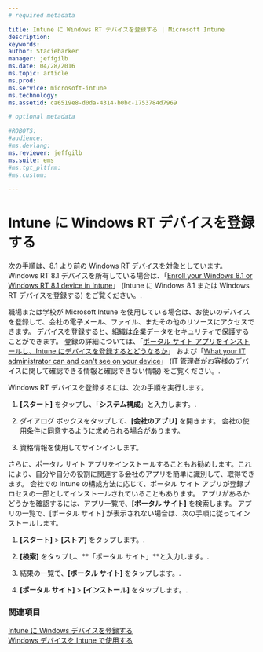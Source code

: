 ```yaml
---
# required metadata

title: Intune に Windows RT デバイスを登録する | Microsoft Intune
description:
keywords:
author: Staciebarker
manager: jeffgilb
ms.date: 04/28/2016
ms.topic: article
ms.prod:
ms.service: microsoft-intune
ms.technology:
ms.assetid: ca6519e8-d0da-4314-b0bc-1753784d7969

# optional metadata

#ROBOTS:
#audience:
#ms.devlang:
ms.reviewer: jeffgilb
ms.suite: ems
#ms.tgt_pltfrm:
#ms.custom:

---
```



# Intune に Windows RT デバイスを登録する

次の手順は、8.1 より前の Windows RT デバイスを対象としています。 Windows RT 8.1 デバイスを所有している場合は、「[Enroll your Windows 8.1 or Windows RT 8.1 device in Intune](enroll-your-w81-or-rt81-windows.md)」 (Intune に Windows 8.1 または Windows RT デバイスを登録する) をご覧ください。.

職場または学校が Microsoft Intune を使用している場合は、お使いのデバイスを登録して、会社の電子メール、ファイル、またその他のリソースにアクセスできます。 デバイスを登録すると、組織は企業データをセキュリティで保護することができます。 登録の詳細については、「[ポータル サイト アプリをインストールし、Intune にデバイスを登録するとどうなるか](what-happens-if-you-install-the-company-portal-app-and-enroll-your-device-in-intune-windows.md)」 および「[What your IT administrator can and can't see on your device](what-can-your-it-administrator-see-when-you-enroll-your-device-in-intune-windows.md)」 (IT 管理者がお客様のデバイスに関して確認できる情報と確認できない情報) をご覧ください。.


Windows RT デバイスを登録するには、次の手順を実行します。

1.  **[スタート]** をタップし、「**システム構成**」と入力します。.

2.  ダイアログ ボックスをタップして、**[会社のアプリ]** を開きます。 会社の使用条件に同意するように求められる場合があります。

3.  資格情報を使用してサインインします。

さらに、ポータル サイト アプリをインストールすることもお勧めします。これにより、自分や自分の役割に関連する会社のアプリを簡単に識別して、取得できます。 会社での Intune の構成方法に応じて、ポータル サイト アプリが登録プロセスの一部としてインストールされていることもあります。 アプリがあるかどうかを確認するには、アプリ一覧で、**[ポータル サイト]** を検索します。 アプリの一覧で、[ポータル サイト] が表示されない場合は、次の手順に従ってインストールします。

1.  **[スタート]**  &gt;  **[ストア]** をタップします。.

2.  **[検索]** をタップし、**「ポータル サイト」**と入力します。.

3.  結果の一覧で、**[ポータル サイト]** をタップします。.

4.  **[ポータル サイト]**  &gt;  **[インストール]** をタップします。.

### 関連項目
[Intune に Windows デバイスを登録する](enroll-your-device-in-intune-windows.md)</br>
[Windows デバイスを Intune で使用する](using-your-windows-device-with-intune.md)



<!--HONumber=May16_HO1-->


